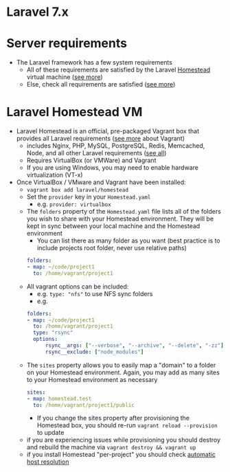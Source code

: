 # Laravel 7.x

# Server requirements

* The Laravel framework has a few system requirements
  * All of these requirements are satisfied by the Laravel [Homestead]("0A_Homestead.md") virtual machine ([see more](https://laravel.com/docs/7.x/homestead))
  * Else, check all requirements are satisfied ([see more](https://laravel.com/docs/7.x#server-requirements))

# Laravel Homestead VM

* Laravel Homestead is an official, pre-packaged Vagrant box that provides all Laravel requirements ([see more](https://www.vagrantup.com/) about Vagrant)
  * includes Nginx, PHP, MySQL, PostgreSQL, Redis, Memcached, Node, and all other Laravel requirements ([see all](https://laravel.com/docs/7.x/homestead#included-software))
  * Requires VirtualBox (or VMWare) and Vagrant
  * If you are using Windows, you may need to enable hardware virtualization (VT-x) 
* Once VirtualBox / VMware and Vagrant have been installed:
  * `vagrant box add laravel/homestead`
  * Set the `provider` key in your `Homestead.yaml`
    * e.g. `provider: virtualbox`
  * The `folders` property of the `Homestead.yaml` file lists all of the folders you wish to share with your Homestead environment. They will be kept in sync between your local machine and the Homestead environment
    * You can list there as many folder as you want (best practice is to include projects root folder, never use relative paths)
    ```yaml
    folders:
    - map: ~/code/project1
      to: /home/vagrant/project1
    ```
  * All vagrant options can be included:
    * e.g. `type: "nfs"` to use NFS sync folders
    * e.g.
    ```yaml
    folders:
    - map: ~/code/project1
      to: /home/vagrant/project1
      type: "rsync"
      options:
          rsync__args: ["--verbose", "--archive", "--delete", "-zz"]
          rsync__exclude: ["node_modules"]
    ```
  * The `sites` property allows you to easily map a "domain" to a folder on your Homestead environment. Again, you may add as many sites to your Homestead environment as necessary
    ```yaml
    sites:
    - map: homestead.test
      to: /home/vagrant/project1/public
    ```
    * If you change the sites property after provisioning the Homestead box, you should re-run `vagrant reload --provision` to update
  * if you are experiencing issues while provisioning you should destroy and rebuild the machine via `vagrant destroy && vagrant up`
  * if you install Homestead "per-project" you should check [automatic host resolution](https://laravel.com/docs/7.x/homestead#hostname-resolution)